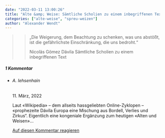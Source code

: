 ```yaml
---
date: "2022-03-11 13:00:26"
title: "Alte &amp; Weise: Sämtliche Scholien zu einem inbegriffenen Text"
categories: ["alte-weise", "spreu-weizen"]
author: "Alexander Wendt"
---
```


>> „Die Weigerung, dem Beachtung zu schenken, was uns abstößt,
>> ist die gefährlichste Einschränkung, die uns bedroht.“
>> 
>> Nicoläs Gömez Dävila
>> Sämtliche Scholien zu einem inbegriffenen Text

<!--more-->
<h5 class="comments-h">
1 Kommentar </h5>
<ul class="commentlist">
<li class="comment even thread-even depth-1 clearfix" id="li-comment-117893">
<h6 class="author">A. Iehsenhain</h6> <span class="date">11. März, 2022</span>



Laut «Wikipedia» &#8211; dem allseits hassgeliebten Online-Zyklopen &#8211; «prophezeite Dávila Europa eine Mischung aus Bordell, Verlies und Zirkus“. Eigentlich eine kongeniale Ergänzung zum heutigen «Alten und Weisen»&#8230;

<a rel="nofollow" class="comment-reply-link" href="#comment-117893" data-commentid="117893" data-postid="15186" data-belowelement="comment-117893" data-respondelement="respond" data-replyto="Antworte auf A. Iehsenhain" aria-label="Antworte auf A. Iehsenhain">Auf diesen Kommentar reagieren</a> 


</li>
</ul>
